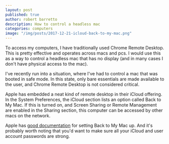 ```yaml
---
layout: post
published: true
author: robert barretto
description: How to control a headless mac
categories: computers
image: "/img/posts/2017-12-21-icloud-back-to-my-mac.png"
---
```


To access my computers, I have traditionally used Chrome Remote Desktop. This is pretty effective and operates across macs and pcs.  I would use this as a way to control a headless mac that has no display (and in many cases I don't have physical access to the mac).

I've recently run into a situation, where I've had to control a mac that was booted in safe mode. In this state, only bare essentials are made available to the user, and Chrome Remote Desktop is not considered critical.

Apple has embedded a neat kind of remote desktop in their iCloud offering. In the System Preferences, the iCloud section lists an option called Back to My Mac. If this is turned on, and Screen Sharing or Remote Management are enabled in the Sharing section, this computer can be accessed by other macs on the network.

Apple has [good documentation](https://support.apple.com/en-us/HT204618) for setting Back to My Mac up.  And it's probably worth noting that you'd want to make sure all your iCloud and user account passwords are strong.
